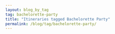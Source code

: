 ```yaml
---
layout: blog_by_tag
tag: bachelorette-party
title: "Itineraries tagged Bachelorette Party"
permalink: /blog/tag/bachelorette-party/
---
```

